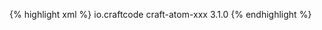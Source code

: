 {% highlight xml %}
<dependency>
    <groupId>io.craftcode</groupId>
    <artifactId>craft-atom-xxx</artifactId>
    <version>3.1.0</version>
</dependency>
{% endhighlight %}
